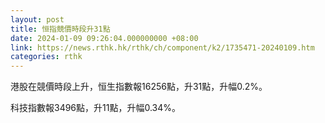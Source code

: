 ```yaml
---
layout: post
title: 恒指競價時段升31點
date: 2024-01-09 09:26:04.000000000 +08:00
link: https://news.rthk.hk/rthk/ch/component/k2/1735471-20240109.htm
categories: rthk
---
```


港股在競價時段上升，恒生指數報16256點，升31點，升幅0.2%。

科技指數報3496點，升11點，升幅0.34%。
